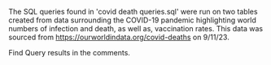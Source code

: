 The SQL queries found in 'covid death queries.sql' were run on two tables created from data surrounding the COVID-19 pandemic highlighting world numbers of infection and death, as well as, vaccination rates. This data was sourced from https://ourworldindata.org/covid-deaths on 9/11/23.

Find Query results in the comments. 
